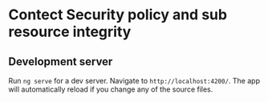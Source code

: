 # Contect Security policy and sub resource integrity


## Development server

Run `ng serve` for a dev server. Navigate to `http://localhost:4200/`. The app will automatically reload if you change any of the source files.